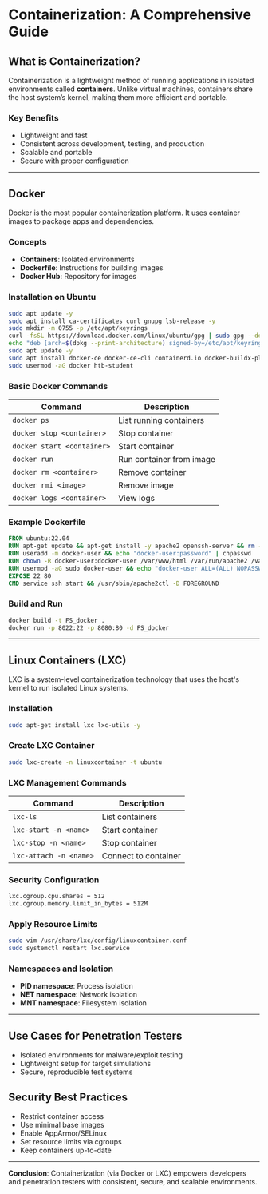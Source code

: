 
# Containerization: A Comprehensive Guide

## What is Containerization?

Containerization is a lightweight method of running applications in isolated environments called **containers**. Unlike virtual machines, containers share the host system’s kernel, making them more efficient and portable.

### Key Benefits

- Lightweight and fast
- Consistent across development, testing, and production
- Scalable and portable
- Secure with proper configuration

---

## Docker

Docker is the most popular containerization platform. It uses container images to package apps and dependencies.

### Concepts

- **Containers**: Isolated environments
- **Dockerfile**: Instructions for building images
- **Docker Hub**: Repository for images

### Installation on Ubuntu

```bash
sudo apt update -y
sudo apt install ca-certificates curl gnupg lsb-release -y
sudo mkdir -m 0755 -p /etc/apt/keyrings
curl -fsSL https://download.docker.com/linux/ubuntu/gpg | sudo gpg --dearmor -o /etc/apt/keyrings/docker.gpg
echo "deb [arch=$(dpkg --print-architecture) signed-by=/etc/apt/keyrings/docker.gpg] https://download.docker.com/linux/ubuntu $(lsb_release -cs) stable" | sudo tee /etc/apt/sources.list.d/docker.list > /dev/null
sudo apt update -y
sudo apt install docker-ce docker-ce-cli containerd.io docker-buildx-plugin docker-compose-plugin -y
sudo usermod -aG docker htb-student
```

### Basic Docker Commands

| Command | Description |
|--------|-------------|
| `docker ps` | List running containers |
| `docker stop <container>` | Stop container |
| `docker start <container>` | Start container |
| `docker run` | Run container from image |
| `docker rm <container>` | Remove container |
| `docker rmi <image>` | Remove image |
| `docker logs <container>` | View logs |

### Example Dockerfile

```Dockerfile
FROM ubuntu:22.04
RUN apt-get update && apt-get install -y apache2 openssh-server && rm -rf /var/lib/apt/lists/*
RUN useradd -m docker-user && echo "docker-user:password" | chpasswd
RUN chown -R docker-user:docker-user /var/www/html /var/run/apache2 /var/log/apache2 /var/lock/apache2
RUN usermod -aG sudo docker-user && echo "docker-user ALL=(ALL) NOPASSWD: ALL" >> /etc/sudoers
EXPOSE 22 80
CMD service ssh start && /usr/sbin/apache2ctl -D FOREGROUND
```

### Build and Run

```bash
docker build -t FS_docker .
docker run -p 8022:22 -p 8080:80 -d FS_docker
```

---

## Linux Containers (LXC)

LXC is a system-level containerization technology that uses the host's kernel to run isolated Linux systems.

### Installation

```bash
sudo apt-get install lxc lxc-utils -y
```

### Create LXC Container

```bash
sudo lxc-create -n linuxcontainer -t ubuntu
```

### LXC Management Commands

| Command | Description |
|---------|-------------|
| `lxc-ls` | List containers |
| `lxc-start -n <name>` | Start container |
| `lxc-stop -n <name>` | Stop container |
| `lxc-attach -n <name>` | Connect to container |

### Security Configuration

```txt
lxc.cgroup.cpu.shares = 512
lxc.cgroup.memory.limit_in_bytes = 512M
```

### Apply Resource Limits

```bash
sudo vim /usr/share/lxc/config/linuxcontainer.conf
sudo systemctl restart lxc.service
```

### Namespaces and Isolation

- **PID namespace**: Process isolation
- **NET namespace**: Network isolation
- **MNT namespace**: Filesystem isolation

---

## Use Cases for Penetration Testers

- Isolated environments for malware/exploit testing
- Lightweight setup for target simulations
- Secure, reproducible test systems

## Security Best Practices

- Restrict container access
- Use minimal base images
- Enable AppArmor/SELinux
- Set resource limits via cgroups
- Keep containers up-to-date

---

**Conclusion**: Containerization (via Docker or LXC) empowers developers and penetration testers with consistent, secure, and scalable environments.
